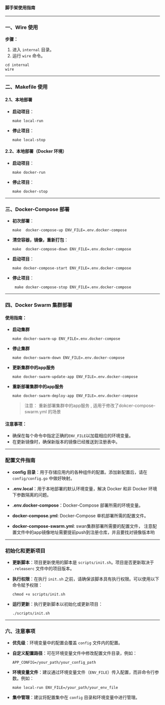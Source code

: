 #### 脚手架使用指南

---

### 一、Wire 使用

**步骤：**

1. 进入 `internal` 目录。
2. 运行 `wire` 命令。

```shell
cd internal
wire
```

---

### 二、Makefile 使用

#### 2.1、本地部署

- **启动项目**：

  ```shell
  make local-run
  ```

- **停止项目**：

  ```shell
  make local-stop
  ```

#### 2.2、本地部署（Docker 环境）

- **启动项目**：

  ```shell
  make docker-run
  ```

- **停止项目**：

  ```shell
  make docker-stop
  ```

---

### 三、Docker-Compose 部署

- **初次部署**：

  ```shell
  make  docker-compose-up ENV_FILE=.env.docker-compose 
  ```

- **清空容器，镜像，重新打包**：

  ```shell
  make  docker-compose-down ENV_FILE=.env.docker-compose  
  ```

- **启动项目**：

  ```shell
  make docker-compose-start ENV_FILE=.env.docker-compose  
  ```

- **停止项目**：

  ```shell
   make docker-compose-stop ENV_FILE=.env.docker-compose  
  ```

---

### 四、Docker Swarm 集群部署

#### 使用指南：

- **启动集群**
  ```shell
  make docker-swarm-up ENV_FILE=.env.docker-compose
  ```

- **停止集群**
  ```shell
  make docker-swarm-down ENV_FILE=.env.docker-compose
  ```

- **更新集群中的app服务**
  ```shell
  make docker-swarm-update-app ENV_FILE=.env.docker-compose
  ```
- **重新部署集群中的app服务**
  ```shell
  make docker-swarm-deploy-app ENV_FILE=.env.docker-compose

  ```
  > 注意：
  > 重新部署集群中的app服务 , 适用于修改了dokcer-compose-swarm.yml 的场景

#### 注意事项：

- 确保在每个命令中指定正确的`ENV_FILE`以加载相应的环境变量。
- 在更新镜像时，确保新版本的镜像已经推送到注册表中。

---

### 配置文件指南

- **config 目录**：用于存储应用内的各种组件的配置。添加新配置后，请在 `config/config.go` 中做好映射。

- **.env.local**：用于本地部署的默认环境变量，解决 Docker 和非 Docker 环境下参数隔离的问题。

- **.env.docker-compose**：Docker-Compose 部署所需的环境变量。

- **docker-compose.yml**: Docker-Compose 单机部署所需的配置文件。

- **docker-compose-swarm.yml**: swan集群部署所需要的配置文件， 注意配置文件中的app镜像地址需要提前push到注册仓库，并且要找对镜像版本哟

---

### 初始化和更新项目

- **更新脚本**：项目更新使用的脚本是 `scripts/init.sh`。项目是否更新取决于 `.releaserc` 文件中的项目版本。

- **执行权限**：在执行 `init.sh` 之前，请确保该脚本具有执行权限。可以使用以下命令赋予权限：

  ```shell
  chmod +x scripts/init.sh
  ```

- **运行更新**：执行更新脚本以初始化或更新项目：

  ```shell
  ./scripts/init.sh
  ```

---

### 六、注意事项

- **优先级**：环境变量中的配置会覆盖 `config` 文件内的配置。

- **自定义配置路径**：可在环境变量文件中修改配置文件目录，例如：

  ```shell
  APP_CONFIG=/your_path/your_config_path
  ```

- **环境变量文件**：建议通过环境变量文件（`ENV_FILE`）传入配置，而非命令行参数。例如：

  ```shell
  make local-run ENV_FILE=/your_path/your_env_file
  ```

- **集中管理**：建议将配置集中在 `config` 目录和环境变量中进行管理。